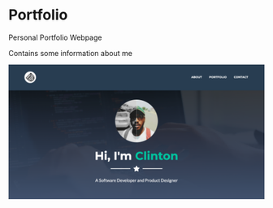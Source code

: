 # Portfolio

Personal Portfolio Webpage

Contains some information about me

![Clinton Otse Portfolio Web Page](/View.png)
